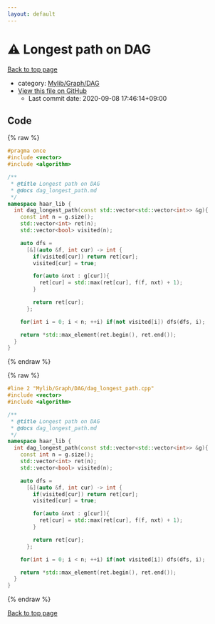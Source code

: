 ```yaml
---
layout: default
---
```


<!-- mathjax config similar to math.stackexchange -->
<script type="text/javascript" async
  src="https://cdnjs.cloudflare.com/ajax/libs/mathjax/2.7.5/MathJax.js?config=TeX-MML-AM_CHTML">
</script>
<script type="text/x-mathjax-config">
  MathJax.Hub.Config({
    TeX: { equationNumbers: { autoNumber: "AMS" }},
    tex2jax: {
      inlineMath: [ ['$','$'] ],
      processEscapes: true
    },
    "HTML-CSS": { matchFontHeight: false },
    displayAlign: "left",
    displayIndent: "2em"
  });
</script>

<script type="text/javascript" src="https://cdnjs.cloudflare.com/ajax/libs/jquery/3.4.1/jquery.min.js"></script>
<script src="https://cdn.jsdelivr.net/npm/jquery-balloon-js@1.1.2/jquery.balloon.min.js" integrity="sha256-ZEYs9VrgAeNuPvs15E39OsyOJaIkXEEt10fzxJ20+2I=" crossorigin="anonymous"></script>
<script type="text/javascript" src="../../../../assets/js/copy-button.js"></script>
<link rel="stylesheet" href="../../../../assets/css/copy-button.css" />


# :warning: Longest path on DAG

<a href="../../../../index.html">Back to top page</a>

* category: <a href="../../../../index.html#65714f932d9658b7e9e55eb052732de1">Mylib/Graph/DAG</a>
* <a href="{{ site.github.repository_url }}/blob/master/Mylib/Graph/DAG/dag_longest_path.cpp">View this file on GitHub</a>
    - Last commit date: 2020-09-08 17:46:14+09:00




## Code

<a id="unbundled"></a>
{% raw %}
```cpp
#pragma once
#include <vector>
#include <algorithm>

/**
 * @title Longest path on DAG
 * @docs dag_longest_path.md
 */
namespace haar_lib {
  int dag_longest_path(const std::vector<std::vector<int>> &g){
    const int n = g.size();
    std::vector<int> ret(n);
    std::vector<bool> visited(n);

    auto dfs =
      [&](auto &f, int cur) -> int {
        if(visited[cur]) return ret[cur];
        visited[cur] = true;

        for(auto &nxt : g[cur]){
          ret[cur] = std::max(ret[cur], f(f, nxt) + 1);
        }

        return ret[cur];
      };

    for(int i = 0; i < n; ++i) if(not visited[i]) dfs(dfs, i);

    return *std::max_element(ret.begin(), ret.end());
  }
}

```
{% endraw %}

<a id="bundled"></a>
{% raw %}
```cpp
#line 2 "Mylib/Graph/DAG/dag_longest_path.cpp"
#include <vector>
#include <algorithm>

/**
 * @title Longest path on DAG
 * @docs dag_longest_path.md
 */
namespace haar_lib {
  int dag_longest_path(const std::vector<std::vector<int>> &g){
    const int n = g.size();
    std::vector<int> ret(n);
    std::vector<bool> visited(n);

    auto dfs =
      [&](auto &f, int cur) -> int {
        if(visited[cur]) return ret[cur];
        visited[cur] = true;

        for(auto &nxt : g[cur]){
          ret[cur] = std::max(ret[cur], f(f, nxt) + 1);
        }

        return ret[cur];
      };

    for(int i = 0; i < n; ++i) if(not visited[i]) dfs(dfs, i);

    return *std::max_element(ret.begin(), ret.end());
  }
}

```
{% endraw %}

<a href="../../../../index.html">Back to top page</a>

